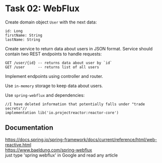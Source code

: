 # Task 02: WebFlux

Create domain object `User` with the next data:

```
id: Long
firstName: String
lastName: String
```

Create service to return data about users in JSON format. Service should contain two REST endpoints to handle requests:

```
GET /user/{id} -- returns data about user by `id`
GET /user      -- returns list of all users
```

Implement endpoints using controller and router.

Use `in-memory` storage to keep data about users.

Use `spring-webflux` and dependencies:

```
//I have deleted information that potentially falls under "trade secrets"//
implementation lib('io.projectreactor:reactor-core')
```

## Documentation

https://docs.spring.io/spring-framework/docs/current/reference/html/web-reactive.html  \
https://www.baeldung.com/spring-webflux  \
just type 'spring webflux' in Google and read any article
